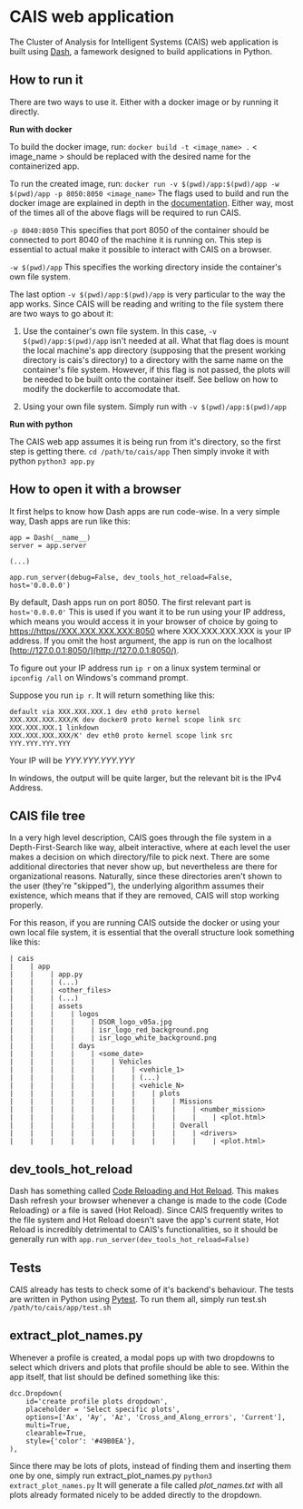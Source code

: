# CAIS web application

The Cluster of Analysis for Intelligent Systems (CAIS) web application is built using [Dash](https://plotly.com/dash/), a famework designed to build applications in Python.

## How to run it

There are two ways to use it. Either with a docker image or by running it directly. 


**Run with docker**

To build the docker image, run: `docker build -t <image_name> .`
< image_name > should be replaced with the desired name for the containerized app.

To run the created image, run: `docker run -v $(pwd)/app:$(pwd)/app -w $(pwd)/app -p 8050:8050 <image_name>`
The flags used to build and run the docker image are explained in depth in the [documentation](https://docs.docker.com/engine/reference/commandline/run/). Either way, most of the times all of the above flags will be required to run CAIS. 

`-p 8040:8050` This specifies that port 8050 of the container should be connected to port 8040 of the machine it is running on. This step is essential to actual make it possible to interact with CAIS on a browser.

`-w $(pwd)/app` This specifies the working directory inside the container's own file system.

The last option `-v $(pwd)/app:$(pwd)/app` is very particular to the way the app works. Since CAIS will be reading and writing to the file system there are two ways to go about it:

1. Use the container's own file system. In this case, `-v $(pwd)/app:$(pwd)/app` isn't needed at all. What that flag does is mount the local machine's app directory (supposing that the present working directory is cais's directory) to a directory with the same name on the container's file system. However, if this flag is not passed, the plots will be needed to be built onto the container itself. See bellow on how to modify the dockerfile to accomodate that.

2. Using your own file system. Simply run with `-v $(pwd)/app:$(pwd)/app`


**Run with python**

The CAIS web app assumes it is being run from it's directory, so the first step is getting there.
`cd /path/to/cais/app`
Then simply invoke it with python
`python3 app.py`


## How to open it with a browser

It first helps to know how Dash apps are run code-wise. In a very simple way, Dash apps are run like this:
```
app = Dash(__name__)
server = app.server

(...)

app.run_server(debug=False, dev_tools_hot_reload=False, host='0.0.0.0') 
```

By default, Dash apps run on port 8050. The first relevant part is `host='0.0.0.0'` This is used if you want it to be run using your IP address, which means you would access it in your browser of choice by going to [https://https//XXX.XXX.XXX.XXX:8050](https://https//XXX.XXX.XXX.XXX:8050) where XXX.XXX.XXX.XXX is your IP address. If you omit the host argument, the app is run on the localhost [http://127.0.0.1:8050/](http://127.0.0.1:8050/).

To figure out your IP address run `ip r` on a linux system terminal or `ipconfig /all` on Windows's command prompt.

Suppose you run `ip r`. It will return something like this:
```
default via XXX.XXX.XXX.1 dev eth0 proto kernel
XXX.XXX.XXX.XXX/K dev docker0 proto kernel scope link src XXX.XXX.XXX.1 linkdown
XXX.XXX.XXX.XXX/K' dev eth0 proto kernel scope link src YYY.YYY.YYY.YYY
```
Your IP will be *YYY.YYY.YYY.YYY*

In windows, the output will be quite larger, but the relevant bit is the IPv4 Address.

## CAIS file tree

In a very high level description, CAIS goes through the file system in a Depth-First-Search like way, albeit interactive, where at each level the user makes a decision on which directory/file to pick next. There are some additional directories that never show up, but nevertheless are there for organizational reasons. Naturally, since these directories aren't shown to the user (they're "skipped"), the underlying algorithm assumes their existence, which means that if they are removed, CAIS will stop working properly.

For this reason, if you are running CAIS outside the docker or using your own local file system, it is essential that the overall structure look something like this:
```
| cais
|    | app
|    |    | app.py
|    |    | (...)
|    |    | <other_files>
|    |    | (...)
|    |    | assets
|    |    |    | logos
|    |    |    |    | DSOR_logo_v05a.jpg
|    |    |    |    | isr_logo_red_background.png
|    |    |    |    | isr_logo_white_background.png
|    |    |    | days
|    |    |    |    | <some_date>
|    |    |    |    |    | Vehicles
|    |    |    |    |    |    | <vehicle_1>
|    |    |    |    |    |    | (...)
|    |    |    |    |    |    | <vehicle_N>
|    |    |    |    |    |    |    | plots
|    |    |    |    |    |    |    |    | Missions
|    |    |    |    |    |    |    |    |    | <number_mission>
|    |    |    |    |    |    |    |    |    |    | <plot.html>
|    |    |    |    |    |    |    |    | Overall
|    |    |    |    |    |    |    |    |    | <drivers>
|    |    |    |    |    |    |    |    |    |    | <plot.html>
```
        

## dev_tools_hot_reload

Dash has something called [Code Reloading and Hot Reload](https://dash.plotly.com/devtools). This makes Dash refresh your browser whenever a change is made to the code (Code Reloading) or a file is saved (Hot Reload). Since CAIS frequently writes to the file system and Hot Reload doesn't save the app's current state, Hot Reload is incredibly detrimental to CAIS's functionalities, so it should be generally run with `app.run_server(dev_tools_hot_reload=False)`

## Tests

CAIS already has tests to check some of it's backend's behaviour. The tests are written in Python using [Pytest](https://docs.pytest.org/en/7.3.x/). To run them all, simply run test.sh `/path/to/cais/app/test.sh`

## extract_plot_names.py

Whenever a profile is created, a modal pops up with two dropdowns to select which drivers and plots that profile should be able to see. Within the app itself, that list should be defined something like this:
```
dcc.Dropdown(
    id='create profile plots dropdown',
    placeholder = 'Select specific plots',
    options=['Ax', 'Ay', 'Az', 'Cross_and_Along_errors', 'Current'],
    multi=True,
    clearable=True,
    style={'color': '#49B0EA'},
),
```
Since there may be lots of plots, instead of finding them and inserting them one by one, simply run extract_plot_names.py
`python3 extract_plot_names.py`
It will generate a file called *plot_names.txt* with all plots already formated nicely to be added directly to the dropdown.
